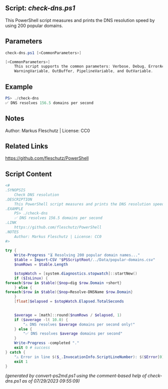 ## Script: *check-dns.ps1*

This PowerShell script measures and prints the DNS resolution speed by using 200 popular domains.

## Parameters
```powershell
check-dns.ps1 [<CommonParameters>]

[<CommonParameters>]
    This script supports the common parameters: Verbose, Debug, ErrorAction, ErrorVariable, WarningAction, 
    WarningVariable, OutBuffer, PipelineVariable, and OutVariable.
```

## Example
```powershell
PS> ./check-dns
✅ DNS resolves 156.5 domains per second

```

## Notes
Author: Markus Fleschutz | License: CC0

## Related Links
https://github.com/fleschutz/PowerShell

## Script Content
```powershell
<#
.SYNOPSIS
	Check DNS resolution 
.DESCRIPTION
	This PowerShell script measures and prints the DNS resolution speed by using 200 popular domains.
.EXAMPLE
	PS> ./check-dns
	✅ DNS resolves 156.5 domains per second
.LINK
	https://github.com/fleschutz/PowerShell
.NOTES
	Author: Markus Fleschutz | License: CC0
#>
 
try {
	Write-Progress "⏳ Resolving 200 popular domain names..."
	$table = Import-CSV "$PSScriptRoot/../Data/popular-domains.csv"
	$numRows = $table.Length

	$stopWatch = [system.diagnostics.stopwatch]::startNew()
	if ($IsLinux) {
foreach($row in $table){$nop=dig $row.Domain +short}
	} else {
foreach($row in $table){$nop=Resolve-DNSName $row.Domain}
	}
	[float]$elapsed = $stopWatch.Elapsed.TotalSeconds

	
	$average = [math]::round($numRows / $elapsed, 1)
	if ($average -lt 10.0) {
		"⚠️ DNS resolves $average domains per second only!"
	} else {  
		"✅ DNS resolves $average domains per second"
	}
	Write-Progress -completed "."
	exit 0 # success
} catch {
	"⚠️ Error in line $($_.InvocationInfo.ScriptLineNumber): $($Error[0])"
	exit 1
}
```

*(generated by convert-ps2md.ps1 using the comment-based help of check-dns.ps1 as of 07/29/2023 09:55:09)*
